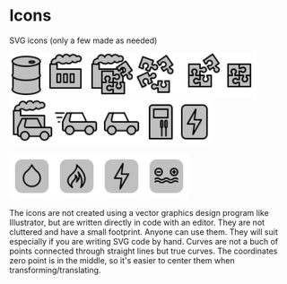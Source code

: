 # Icons
SVG icons (only a few made as needed)

<img src="./icon-barrel.svg" alt="barrel" width="60"/><img src="./icon-factory.svg" alt="factory" width="80"/><img src="./icon-component-production.svg" alt="component production" width="80"/><img src="./icon-puzzle-mess.svg" alt="puzzle mess" width="80"/><img src="./icon-puzzle.svg" alt="puzzle" width="80"/><img src="./icon-puzzle-complete.svg" alt="puzzle complete" width="60"/><img src="./icon-car-production.svg" alt="car production" width="80"/><img src="./icon-car-moving.svg" alt="car moving" width="80"/><img src="./icon-car.svg" alt="car" width="80"/><img src="./icon-pump.svg" alt="pump" width="60"/><img src="./icon-battery.svg" alt="battery" width="60"/>  

<img src="./icon-petrol.svg" alt="petrol" width="80"/><img src="./icon-gas.svg" alt="gas" width="80"/><img src="./icon-electricity.svg" alt="electricity" width="80"/><img src="./icon-hydrogen.svg" alt="hydrogen" width="80"/>

The icons are not created using a vector graphics design program like Illustrator, but are written directly in code with an editor. They are not cluttered and have a small footprint. Anyone can use them. They will suit especially if you are writing SVG code by hand. Curves are not a buch of points connected through straight lines but true curves. The coordinates zero point is in the middle, so it's easier to center them when transforming/translating.
